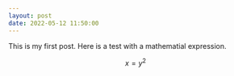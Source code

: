 ```yaml
---
layout: post
date: 2022-05-12 11:50:00
---
```


This is my first post. Here is a test with a mathematial expression.

$$ x = y^2 $$